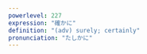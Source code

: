 ```yaml
---
powerlevel: 227
expression: "確かに"
definition: "(adv) surely; certainly"
pronunciation: "たしかに"
---
```

